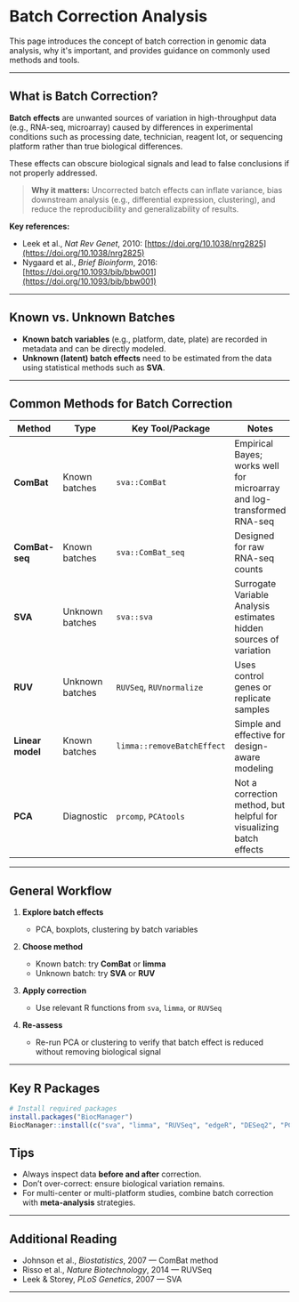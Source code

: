 # Batch Correction Analysis

This page introduces the concept of batch correction in genomic data analysis, why it's important, and provides guidance on commonly used methods and tools.

---

## What is Batch Correction?

**Batch effects** are unwanted sources of variation in high-throughput data (e.g., RNA-seq, microarray) caused by differences in experimental conditions such as processing date, technician, reagent lot, or sequencing platform rather than true biological differences.

These effects can obscure biological signals and lead to false conclusions if not properly addressed.

> **Why it matters:** Uncorrected batch effects can inflate variance, bias downstream analysis (e.g., differential expression, clustering), and reduce the reproducibility and generalizability of results.

**Key references:**
- Leek et al., *Nat Rev Genet*, 2010: [https://doi.org/10.1038/nrg2825](https://doi.org/10.1038/nrg2825)
- Nygaard et al., *Brief Bioinform*, 2016: [https://doi.org/10.1093/bib/bbw001](https://doi.org/10.1093/bib/bbw001)

---

## Known vs. Unknown Batches

- **Known batch variables** (e.g., platform, date, plate) are recorded in metadata and can be directly modeled.
- **Unknown (latent) batch effects** need to be estimated from the data using statistical methods such as **SVA**.

---

## Common Methods for Batch Correction

| Method       | Type           | Key Tool/Package       | Notes |
|--------------|----------------|------------------------|-------|
| **ComBat**   | Known batches  | `sva::ComBat`          | Empirical Bayes; works well for microarray and log-transformed RNA-seq |
| **ComBat-seq** | Known batches | `sva::ComBat_seq`      | Designed for raw RNA-seq counts |
| **SVA**      | Unknown batches| `sva::sva`             | Surrogate Variable Analysis estimates hidden sources of variation |
| **RUV**      | Unknown batches| `RUVSeq`, `RUVnormalize` | Uses control genes or replicate samples |
| **Linear model** | Known batches | `limma::removeBatchEffect` | Simple and effective for design-aware modeling |
| **PCA**      | Diagnostic     | `prcomp`, `PCAtools`   | Not a correction method, but helpful for visualizing batch effects |

---

## General Workflow

1. **Explore batch effects**
   - PCA, boxplots, clustering by batch variables

2. **Choose method**
   - Known batch: try **ComBat** or **limma** 
   - Unknown batch: try **SVA** or **RUV**

3. **Apply correction**
   - Use relevant R functions from `sva`, `limma`, or `RUVSeq`

4. **Re-assess**
   - Re-run PCA or clustering to verify that batch effect is reduced without removing biological signal

---

## Key R Packages

```r
# Install required packages
install.packages("BiocManager")
BiocManager::install(c("sva", "limma", "RUVSeq", "edgeR", "DESeq2", "PCAtools"))
```

## Tips

- Always inspect data **before and after** correction.
- Don’t over-correct: ensure biological variation remains.
- For multi-center or multi-platform studies, combine batch correction with **meta-analysis** strategies.

---

## Additional Reading

- Johnson et al., *Biostatistics*, 2007 — ComBat method  
- Risso et al., *Nature Biotechnology*, 2014 — RUVSeq  
- Leek & Storey, *PLoS Genetics*, 2007 — SVA

---

